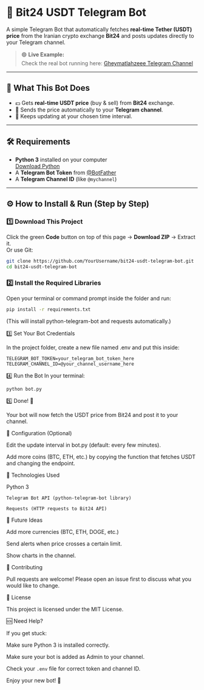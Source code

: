 # 🚀 Bit24 USDT Telegram Bot

A simple Telegram Bot that automatically fetches **real-time Tether (USDT) price** from the Iranian crypto exchange **Bit24** and posts updates directly to your Telegram channel.

> 🟢 **Live Example:**  
> Check the real bot running here: [Gheymatlahzeee Telegram Channel](https://t.me/Gheymatlahzeee)

---

## 📖 What This Bot Does
- 💵 Gets **real-time USDT price** (buy & sell) from **Bit24** exchange.  
- 📢 Sends the price automatically to your **Telegram channel**.  
- 🔄 Keeps updating at your chosen time interval.  

---

## 🛠 Requirements
- **Python 3** installed on your computer  
  [Download Python](https://www.python.org/downloads/)  
- A **Telegram Bot Token** from [@BotFather](https://t.me/BotFather)  
- A **Telegram Channel ID** (like `@mychannel`)

---

## ⚙️ How to Install & Run (Step by Step)

### 1️⃣ Download This Project  
Click the green **Code** button on top of this page → **Download ZIP** → Extract it.  
Or use Git:
```bash
git clone https://github.com/YourUsername/bit24-usdt-telegram-bot.git
cd bit24-usdt-telegram-bot
```

### 2️⃣ Install the Required Libraries  

Open your terminal or command prompt inside the folder and run:  

```bash
pip install -r requirements.txt
```
(This will install python-telegram-bot and requests automatically.)

3️⃣ Set Your Bot Credentials

In the project folder, create a new file named .env and put this inside:
```
TELEGRAM_BOT_TOKEN=your_telegram_bot_token_here
TELEGRAM_CHANNEL_ID=@your_channel_username_here
```
4️⃣ Run the Bot
In your terminal:
```
python bot.py
```
5️⃣ Done! 🎉

Your bot will now fetch the USDT price from Bit24 and post it to your channel.

📝 Configuration (Optional)

Edit the update interval in bot.py (default: every few minutes).

Add more coins (BTC, ETH, etc.) by copying the function that fetches USDT and changing the endpoint.

🧰 Technologies Used

Python 3
```
Telegram Bot API (python-telegram-bot library)

Requests (HTTP requests to Bit24 API)
```
🔮 Future Ideas

Add more currencies (BTC, ETH, DOGE, etc.)

Send alerts when price crosses a certain limit.

Show charts in the channel.

🤝 Contributing

Pull requests are welcome! Please open an issue first to discuss what you would like to change.

📄 License

This project is licensed under the MIT License.

🆘 Need Help?

If you get stuck:

Make sure Python 3 is installed correctly.

Make sure your bot is added as Admin to your channel.

Check your ```.env``` file for correct token and channel ID.

Enjoy your new bot! 🚀
